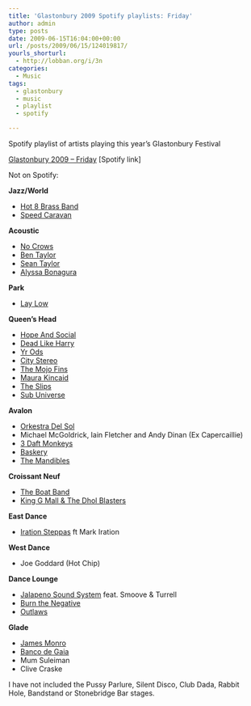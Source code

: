 ```yaml
---
title: 'Glastonbury 2009 Spotify playlists: Friday'
author: admin
type: posts
date: 2009-06-15T16:04:00+00:00
url: /posts/2009/06/15/124019817/
yourls_shorturl:
  - http://lobban.org/i/3n
categories:
  - Music
tags:
  - glastonbury
  - music
  - playlist
  - spotify

---
```

Spotify playlist of artists playing this year’s Glastonbury Festival

[Glastonbury 2009 &#8211; Friday][1] [Spotify link]

Not on Spotify:

**Jazz/World**

  * [Hot 8 Brass Band][2]
  * [Speed Caravan][3]

**Acoustic**

  * [No Crows][4]
  * [Ben Taylor][5]
  * [Sean Taylor][6]
  * [Alyssa Bonagura][7]

**Park**

  * [Lay Low][8]

**Queen&#8217;s Head**

  * [Hope And Social][9]
  * [Dead Like Harry][10]
  * [Yr Ods][11]
  * [City Stereo][12]
  * [The Mojo Fins][13]
  * [Maura Kincaid][14]
  * [The Slips][15]
  * [Sub Universe][16]

**Avalon**

  * [Orkestra Del Sol][17]
  * Michael McGoldrick, Iain Fletcher and Andy Dinan (Ex Capercaillie)
  * [3 Daft Monkeys][18]
  * [Baskery][19]
  * [The Mandibles][20]

**Croissant Neuf**

  * [The Boat Band][21]
  * [King G Mall & The Dhol Blasters][22]

**East Dance**

  * [Iration Steppas][23] ft Mark Iration

**West Dance** 

  * Joe Goddard (Hot Chip)

**Dance Lounge**

  * [Jalapeno Sound System][24] feat. Smoove & Turrell
  * [Burn the Negative][25]
  * [Outlaws][26]

**Glade**

  * [James Monro][27]
  * [Banco de Gaia][28]
  * Mum Suleiman
  * Clive Craske

I have not included the Pussy Parlure, Silent Disco, Club Dada, Rabbit Hole, Bandstand or Stonebridge Bar stages.

 [1]: http://open.spotify.com/user/nonimage/playlist/6uTKUEbUkO47C00KFQ6pVV
 [2]: http://www.hot8brassband.com/
 [3]: http://www.myspace.com/mehdihaddabthespeedcaravan
 [4]: http://nocrows.net/
 [5]: http://www.myspace.com/bentaylorofficial
 [6]: http://www.seantaylorsongs.com/
 [7]: http://www.myspace.com/alyssabonaguramusic
 [8]: http://www.myspace.com/baralovisa
 [9]: http://www.myspace.com/hopeandsocial
 [10]: http://www.myspace.com/deadlikeharrymusic
 [11]: http://www.myspace.com/yrods
 [12]: http://www.myspace.com/citystereo
 [13]: http://www.myspace.com/themojofins
 [14]: http://www.myspace.com/maurakincaid
 [15]: http://www.myspace.com/theslipsmusic
 [16]: http://www.myspace.com/subuniverse
 [17]: http://www.myspace.com/orkestradelsol
 [18]: http://www.myspace.com/3daftmonkeys
 [19]: http://www.myspace.com/baskery
 [20]: http://www.myspace.com/themandibles
 [21]: http://www.myspace.com/themandibleshttp://www.myspace.com/boatbanduk
 [22]: http://www.myspace.com/thedholblasters
 [23]: http://www.myspace.com/irationsteppas
 [24]: http://www.myspace.com/jalapenosoundsystem
 [25]: http://www.myspace.com/burnthenegative
 [26]: http://www.myspace.com/theoutlawdjs
 [27]: http://www.myspace.com/djjamesmonro
 [28]: http://www.myspace.com/bancodegaia